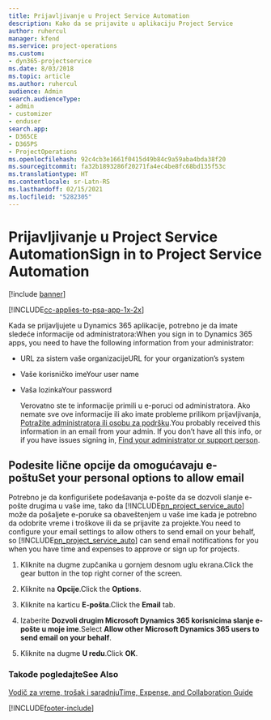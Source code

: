 ```yaml
---
title: Prijavljivanje u Project Service Automation
description: Kako da se prijavite u aplikaciju Project Service
author: ruhercul
manager: kfend
ms.service: project-operations
ms.custom:
- dyn365-projectservice
ms.date: 8/03/2018
ms.topic: article
ms.author: ruhercul
audience: Admin
search.audienceType:
- admin
- customizer
- enduser
search.app:
- D365CE
- D365PS
- ProjectOperations
ms.openlocfilehash: 92c4cb3e1661f0415d49b84c9a59aba4bda38f20
ms.sourcegitcommit: fa32b1893286f20271fa4ec4be8fc68bd135f53c
ms.translationtype: HT
ms.contentlocale: sr-Latn-RS
ms.lasthandoff: 02/15/2021
ms.locfileid: "5282305"
---
```

# <a name="sign-in-to-project-service-automation"></a><span data-ttu-id="374ac-103">Prijavljivanje u Project Service Automation</span><span class="sxs-lookup"><span data-stu-id="374ac-103">Sign in to Project Service Automation</span></span>

[!include [banner](../includes/psa-now-project-operations.md)]

[!INCLUDE[cc-applies-to-psa-app-1x-2x](../includes/cc-applies-to-psa-app-1x-2x.md)]

<span data-ttu-id="374ac-104">Kada se prijavljujete u Dynamics 365 aplikacije, potrebno je da imate sledeće informacije od administratora:</span><span class="sxs-lookup"><span data-stu-id="374ac-104">When you sign in to Dynamics 365 apps, you need to have the following information from your administrator:</span></span>  
  
- <span data-ttu-id="374ac-105">URL za sistem vaše organizacije</span><span class="sxs-lookup"><span data-stu-id="374ac-105">URL for your organization’s system</span></span>  
  
- <span data-ttu-id="374ac-106">Vaše korisničko ime</span><span class="sxs-lookup"><span data-stu-id="374ac-106">Your user name</span></span>  
  
- <span data-ttu-id="374ac-107">Vaša lozinka</span><span class="sxs-lookup"><span data-stu-id="374ac-107">Your password</span></span>  
  
  <span data-ttu-id="374ac-108">Verovatno ste te informacije primili u e-poruci od administratora. Ako nemate sve ove informacije ili ako imate probleme prilikom prijavljivanja, [Potražite administratora ili osobu za podršku](https://docs.microsoft.com/dynamics365/customerengagement/on-premises/basics/find-administrator-support).</span><span class="sxs-lookup"><span data-stu-id="374ac-108">You probably received this information in an email from your admin. If you don’t have all this info, or if you have issues signing in, [Find your administrator or support person](https://docs.microsoft.com/dynamics365/customerengagement/on-premises/basics/find-administrator-support).</span></span>  
  
## <a name="set-your-personal-options-to-allow-email"></a><span data-ttu-id="374ac-109">Podesite lične opcije da omogućavaju e-poštu</span><span class="sxs-lookup"><span data-stu-id="374ac-109">Set your personal options to allow email</span></span>  
 <span data-ttu-id="374ac-110">Potrebno je da konfigurišete podešavanja e-pošte da se dozvoli slanje e-pošte drugima u vaše ime, tako da [!INCLUDE[pn_project_service_auto](../includes/pn-project-service-auto.md)] može da pošaljete e-poruke sa obaveštenjem u vaše ime kada je potrebno da odobrite vreme i troškove ili da se prijavite za projekte.</span><span class="sxs-lookup"><span data-stu-id="374ac-110">You need to configure your email settings to allow others to send email on your behalf, so [!INCLUDE[pn_project_service_auto](../includes/pn-project-service-auto.md)] can send email notifications for you when you have time and expenses to approve or sign up for projects.</span></span>  
  
1.  <span data-ttu-id="374ac-111">Kliknite na dugme zupčanika u gornjem desnom uglu ekrana.</span><span class="sxs-lookup"><span data-stu-id="374ac-111">Click the gear button in the top right corner of the screen.</span></span>  
  
2.  <span data-ttu-id="374ac-112">Kliknite na **Opcije**.</span><span class="sxs-lookup"><span data-stu-id="374ac-112">Click the **Options**.</span></span>  
  
3.  <span data-ttu-id="374ac-113">Kliknite na karticu **E-pošta**.</span><span class="sxs-lookup"><span data-stu-id="374ac-113">Click the **Email** tab.</span></span>  
  
4.  <span data-ttu-id="374ac-114">Izaberite **Dozvoli drugim Microsoft Dynamics 365 korisnicima slanje e-pošte u moje ime**.</span><span class="sxs-lookup"><span data-stu-id="374ac-114">Select **Allow other Microsoft Dynamics 365 users to send email on your behalf**.</span></span>  
  
5.  <span data-ttu-id="374ac-115">Kliknite na dugme **U redu**.</span><span class="sxs-lookup"><span data-stu-id="374ac-115">Click **OK**.</span></span>  
  
### <a name="see-also"></a><span data-ttu-id="374ac-116">Takođe pogledajte</span><span class="sxs-lookup"><span data-stu-id="374ac-116">See Also</span></span>  
 [<span data-ttu-id="374ac-117">Vodič za vreme, trošak i saradnju</span><span class="sxs-lookup"><span data-stu-id="374ac-117">Time, Expense, and Collaboration Guide</span></span>](../psa/time-expense-collaboration-guide.md)


[!INCLUDE[footer-include](../includes/footer-banner.md)]